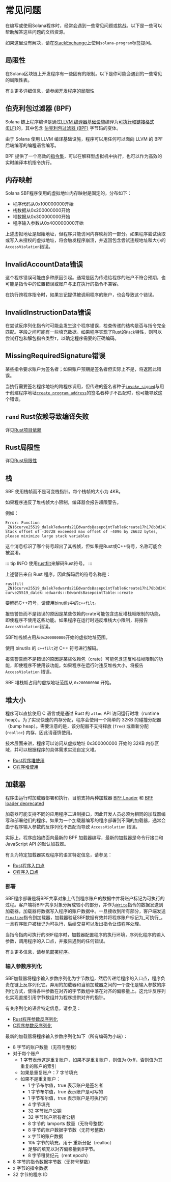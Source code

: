 # 常见问题

在编写或使用Solana程序时，经常会遇到一些常见问题或挑战。以下是一些可以帮助解答这些问题的文档资源。

如果这里没有解决，请在[StackExchange](https://solana.stackexchange.com/questions/ask?tags=solana-program)上使用`solana-program`标签提问。

## 局限性

在Solana区块链上开发程序有一些固有的限制。以下是你可能会遇到的一些常见的局限性表。

有关更多详细信息，请参阅[开发程序的局限性](https://solana.com/docs/programs/limitations.md)

## 伯克利包过滤器 (BPF)

Solana 链上程序编译是通过[LLVM 编译器基础设施](https://llvm.org/)编译为[可执行和链接格式 (ELF)](https://en.wikipedia.org/wiki/Executable_and_Linkable_Format)的，其中包含 [伯克利包过滤器 (BPF)](https://en.wikipedia.org/wiki/Berkeley_Packet_Filter) 字节码的变体。

由于 Solana 使用 LLVM 编译基础设施，程序可以用任何可以面向 LLVM 的 BPF 后端编写的编程语言编写。

BPF 提供了一个高效的[指令集](https://github.com/iovisor/bpf-docs/blob/master/eBPF.md)，可以在解释型虚拟机中执行，也可以作为高效的实时编译本机指令执行。

## 内存映射

Solana SBF程序使用的虚拟地址内存映射是固定的，分布如下：

- 程序代码从0x100000000开始
- 栈数据从0x200000000开始
- 堆数据从0x300000000开始
- 程序输入参数从0x400000000开始

上述虚拟地址是起始地址，但程序只能访问内存映射的一部分。如果程序尝试读取或写入未授权的虚拟地址，将会触发程序崩溃，并返回包含尝试违规地址和大小的`AccessViolation`错误。

## InvalidAccountData错误

这个程序错误可能由多种原因引起。通常是因为传递给程序的账户不符合预期，也可能是指令中的位置错误或账户与正在执行的指令不兼容。

在执行跨程序指令时，如果忘记提供被调用程序的账户，也会导致这个错误。

## InvalidInstructionData错误

在尝试反序列化指令时可能会发生这个程序错误，检查传递的结构是否与指令完全匹配。字段之间可能有一些填充数据。如果程序实现了Rust的`Pack`特性，则可以尝试打包和解包指令类型`T`，以确定程序需要的正确编码。

## MissingRequiredSignature错误

某些指令要求账户为签名者；如果账户预期是签名者但实际上不是，将返回此错误。

当执行需要签名程序地址的跨程序调用，但传递的签名者种子[`invoke_signed`](https://solana.com/zh/docs/core/cpi)与用于创建程序地址[`create_program_address`](https://solana.com/zh/docs/core/pda#createprogramaddress)的签名者种子不匹配时，也可能导致这个错误。

## `rand` Rust依赖导致编译失败

详见[Rust项目依赖](https://solana.com/docs/programs/lang-rust.md#project-dependencies)

## Rust局限性

详见[Rust局限性](https://solana.com/docs/programs/lang-rust.md#restrictions)

## 栈

SBF 使用栈帧而不是可变栈指针。每个栈帧的大小为 4KB。

如果程序违反了堆栈帧大小限制，编译器会报告超限警告。

例如：

```text
Error: Function _ZN16curve25519_dalek7edwards21EdwardsBasepointTable6create17h178b3d2411f7f082E Stack offset of -30728 exceeded max offset of -4096 by 26632 bytes, please minimize large stack variables
```

这个消息标识了哪个符号超出了其栈帧，但如果是Rust或C++符号，名称可能会被混淆。

::: tip INFO
使用[rustfilt](https://github.com/luser/rustfilt)来解码Rust符号。
:::

上述警告来自 Rust 程序，因此解码后的符号名称是：

```shell
rustfilt _ZN16curve25519_dalek7edwards21EdwardsBasepointTable6create17h178b3d2411f7f082E
curve25519_dalek::edwards::EdwardsBasepointTable::create
```

要解码C++符号，请使用binutils中的`c++filt`。

报告警告而不是错误的原因是某些依赖的crate可能包含违反堆栈帧限制的功能，即使程序不使用这些功能。如果程序在运行时违反堆栈大小限制，将报告`AccessViolation`错误。

SBF堆栈帧占用从`0x200000000`开始的虚拟地址范围。



使用 binutils 的 `c++filt`对 C++ 符号进行解码。

报告警告而不是错误的原因是某些依赖包（crate）可能包含违反堆栈帧限制的功能，即使程序不使用该功能。如果程序在运行时违反堆栈大小，将报告 `AccessViolation` 错误。

SBF 堆栈帧占用的虚拟地址范围从 `0x200000000` 开始。

## 堆大小

程序可以直接使用 C 语言或是通过 Rust 的 `alloc` API 访问运行时堆（runtime heap）。为了实现快速的内存分配，程序会使用一个简单的 32KB 的碰撞分配器（bump heap）。需要注意的是，该分配器不支持释放 (`free`) 或重新分配 (`realloc`) 内存，因此请谨慎使用。

技术层面来讲，程序可以访问从虚拟地址 0x300000000 开始的 32KB 内存区域，并可以根据程序的具体需求实现自定义堆。


- [Rust程序堆使用](https://solana.com/docs/programs/lang-rust.md#heap)
- [C程序堆使用](https://solana.com/docs/programs/lang-c.md#heap)

## 加载器

程序由运行时加载器部署和执行，目前支持两种加载器 [BPF Loader](https://github.com/solana-labs/solana/blob/7ddf10e602d2ed87a9e3737aa8c32f1db9f909d8/sdk/program/src/bpf_loader.rs#L17) 和 [BPF loader deprecated](https://github.com/solana-labs/solana/blob/7ddf10e602d2ed87a9e3737aa8c32f1db9f909d8/sdk/program/src/bpf_loader_deprecated.rs#L14)

加载器可能支持不同的应用程序二进制接口，因此开发人员必须为相同的加载器编写和部署他们的程序。如果为一个加载器编写的程序部署到不同的加载器，通常会由于程序输入参数的反序列化不匹配而导致 `AccessViolation` 错误。

实际上，程序应始终面向最新的 BPF 加载器编写，最新的加载器是命令行接口和 JavaScript API 的默认加载器。

有关为特定加载器实现程序的语言特定信息，请参见：

- [Rust程序入口点](https://solana.com/docs/programs/lang-rust.md#program-entrypoint)
- [C程序入口点](https://solana.com/docs/programs/lang-c.md#program-entrypoint)

### 部署

SBF程序部署是将BPF共享对象上传到程序账户的数据中并将账户标记为可执行的过程。客户端将BPF共享对象分解成较小的部分，并作为[`Write`](https://github.com/solana-labs/solana/blob/bc7133d7526a041d1aaee807b80922baa89b6f90/sdk/program/src/loader_instruction.rs#L13)指令的数据发送到加载器，加载器将数据写入程序的账户数据中。一旦接收到所有部分，客户端发送[`Finalize`](https://github.com/solana-labs/solana/blob/bc7133d7526a041d1aaee807b80922baa89b6f90/sdk/program/src/loader_instruction.rs#L30)指令到加载器，加载器验证SBF数据有效并将程序账户标记为_可执行_。一旦程序账户被标记为可执行，后续交易可以发出指令让该程序处理。

当指令指向可执行的SBF程序时，加载器配置程序的执行环境，序列化程序的输入参数，调用程序的入口点，并报告遇到的任何错误。

有关更多信息，请参见[部署程序](https://solana.com/docs/programs/deploying.md)。

### 输入参数序列化

SBF加载器将程序输入参数序列化为字节数组，然后传递给程序的入口点，程序负责在链上反序列化它。弃用的加载器和当前加载器之间的一个变化是输入参数的序列化方式，使得各种参数在对齐的字节数组中落在对齐的偏移量上。这允许反序列化实现直接引用字节数组并为程序提供对齐的指针。

有关序列化的语言特定信息，请参见：

- [Rust程序参数反序列化](https://solana.com/docs/programs/lang-rust.md#parameter-deserialization)
- [C程序参数反序列化](https://solana.com/docs/programs/lang-c.md#parameter-deserialization)

最新的加载器将程序输入参数序列化如下（所有编码为小端）：

- 8 字节的账户数量（无符号整数）
- 对于每个账户
  - 1 字节表示这是重复账户，如果不是重复账户，则值为 0xff，否则值为其重复的账户的索引
  - 如果是重复账户：7 字节填充
  - 如果不是重复账户：
    - 1 字节布尔值，true 表示账户是签名者
    - 1 字节布尔值，true 表示账户是可写的
    - 1 字节布尔值，true 表示账户是可执行的
    - 4 字节填充
    - 32 字节账户公钥
    - 32 字节账户所有者公钥
    - 8 字节的 lamports 数量（无符号整数）
    - 8 字节的账户数据字节数（无符号整数）
    - x 字节的账户数据
    - 10k 字节的填充，用于 重新分配（realloc）
    - 足够的填充以对齐偏移量到8字节。
    - 8 字节租赁纪元（rent epoch）
- 8 字节的指令数据字节数（无符号整数）
- x 字节的指令数据
- 32 字节的程序 ID
